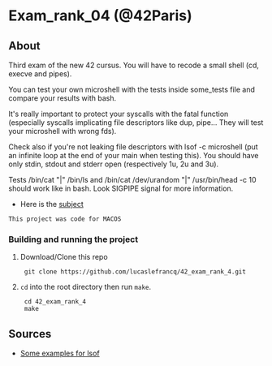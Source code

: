 # Exam_rank_04 (@42Paris)

## About

Third exam of the new 42 cursus. You will have to recode a small shell (cd, execve and pipes).

You can test your own microshell with the tests inside some_tests file and compare your results with bash.

It's really important to protect your syscalls with the fatal function (especially syscalls implicating 
file descriptors like dup, pipe... They will test your microshell with wrong fds).

Check also if you're not leaking file descriptors with lsof -c microshell (put an infinite loop at the end 
of your main when testing this). You should have only stdin, stdout and stderr open (respectively 1u, 2u and 3u).

Tests /bin/cat "|" /bin/ls and /bin/cat /dev/urandom "|" /usr/bin/head -c 10 should work like in bash. 
Look SIGPIPE signal for more information.

- Here is the [subject][1]

`This project was code for MACOS`

### Building and running the project

1. Download/Clone this repo

        git clone https://github.com/lucaslefrancq/42_exam_rank_4.git

2. `cd` into the root directory then run `make`.

        cd 42_exam_rank_4
        make
		
## Sources

- [Some examples for lsof][2]

[1]: https://github.com/lucaslefrancq/42_exam_rank_04/blob/main/subject.en.txt
[2]: https://www.thegeekstuff.com/2012/08/lsof-command-examples/